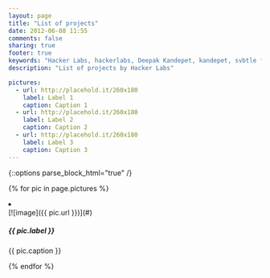 ```yaml
---
layout: page
title: "List of projects"
date: 2012-06-08 11:55
comments: false
sharing: true
footer: true
keywords: "Hacker Labs, hackerlabs, Deepak Kandepet, kandepet, svbtle for octopress"
description: "List of projects by Hacker Labs"

pictures:
  - url: http://placehold.it/260x180
    label: Label 1
    caption: Caption 1
  - url: http://placehold.it/260x180
    label: Label 2
    caption: Caption 2
  - url: http://placehold.it/260x180
    label: Label 3
    caption: Caption 3
---
```


{::options parse_block_html="true" /}

{% for pic in page.pictures %}
 <li class="span3">
  <div class="thumbnail">
   [![image]({{ pic.url }})](#)

   ##### {{ pic.label }}

   {{ pic.caption }}
  </div>
 </li>
{% endfor %}
